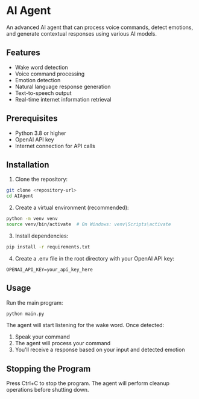 # AI Agent

An advanced AI agent that can process voice commands, detect emotions, and generate contextual responses using various AI models.

## Features

- Wake word detection
- Voice command processing
- Emotion detection
- Natural language response generation
- Text-to-speech output
- Real-time internet information retrieval

## Prerequisites

- Python 3.8 or higher
- OpenAI API key
- Internet connection for API calls

## Installation

1. Clone the repository:
```bash
git clone <repository-url>
cd AIAgent
```

2. Create a virtual environment (recommended):
```bash
python -m venv venv
source venv/bin/activate  # On Windows: venv\Scripts\activate
```

3. Install dependencies:
```bash
pip install -r requirements.txt
```

4. Create a .env file in the root directory with your OpenAI API key:
```
OPENAI_API_KEY=your_api_key_here
```

## Usage

Run the main program:
```bash
python main.py
```

The agent will start listening for the wake word. Once detected:
1. Speak your command
2. The agent will process your command
3. You'll receive a response based on your input and detected emotion

## Stopping the Program

Press Ctrl+C to stop the program. The agent will perform cleanup operations before shutting down. 